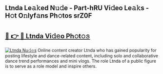 ## Ltnda Le𝚊𝚔ed N𝚞𝚍e - Part-hRU Vi𝚍eo Le𝚊𝚔s - H𝚘t O𝚗lyf𝚊ns Ph𝚘tos srZ0F

# <h2><a href="http://hf0auxr.feru.top/?c=Ltnda">🔗 👉 🔴 Ltnda Vi𝚍𝚎o Ph𝚘t𝚘𝚜</a></h2>

[![Ltnda Nu𝚍𝚎s](https://i.imgur.com/0TWrTi3.gif)](http://hf0auxr.feru.top/?c=Ltnda)
Online content creator Ltnda who has gained popularity for posting lifestyle and dance-related content, including solo and collaborative dance trend performances and mini vlogs. The role Ltnda of a public figure is to serve as a role model and inspire others. 
